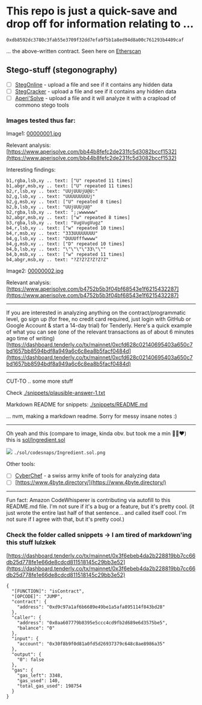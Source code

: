 # This repo is just a quick-save and drop off for information relating to ...

```
0xdb8592dc3780c3fab55e3709f32dd7efa9f5b1a8ed94d8a00c761293b4409caf
```

... the above-written contract. Seen here on [Etherscan](https://etherscan.io/address/0x8b0e42f366ba502d787bb134478adfae966c8798#code)

## Stego-stuff (stegonography)

- [ ] [StegOnline](https://stegonline.georgeom.net/upload) - upload a file and see if it contains any hidden data
- [ ] [StegCracker](https://futureboy.us/stegano/decinput.html) - upload a file and see if it contains any hidden data
- [ ] [Aperi'Solve](https://www.aperisolve.com/) - upload a file and it will analyze it with a crapload of commono stego tools

### Images tested thus far:

Image1: [00000001.jpg](./img/00000001.jpg)

Relevant analysis: [https://www.aperisolve.com/bb44b8fefc2de231fc5d3082bccf1532](https://www.aperisolve.com/bb44b8fefc2de231fc5d3082bccf1532)

Interesting findings:

```
b1,rgba,lsb,xy .. text: ["U" repeated 11 times]
b1,abgr,msb,xy .. text: ["U" repeated 11 times]
b2,r,lsb,xy .. text: "UUjUUUjU@U:"
b2,g,lsb,xy .. text: "UUUUUUUUUj"
b2,g,msb,xy .. text: ["U" repeated 8 times]
b2,b,lsb,xy .. text: "UUjUUUjU@"
b2,rgba,lsb,xy .. text: ";;wwwwww"
b2,abgr,msb,xy .. text: ["w" repeated 8 times]
b3,rgba,lsb,xy .. text: "VugVugVugz"
b4,r,lsb,xy .. text: ["w" repeated 10 times]
b4,r,msb,xy .. text: "333UUUUUUUU"
b4,g,lsb,xy .. text: "DUUUfffwwww"
b4,g,msb,xy .. text: ["D" repeated 10 times]
b4,b,lsb,xy .. text: "\"\"\"\"33\"\""
b4,b,msb,xy .. text: ["w" repeated 11 times]
b4,abgr,msb,xy .. text: "?Z?Z?Z?Z?Z?Z"
```

Image2: [00000002.jpg](./img/00000002.jpg)

Relevant analysis: [https://www.aperisolve.com/b4752b5b3f04bf68543e1f6215432287](https://www.aperisolve.com/b4752b5b3f04bf68543e1f6215432287)

---

If you are interested in analyzing anything on the contract/programmatic level, go sign up (for free, no credit card required, just login with GitHub or Google Account & start a 14-day trial) for Tenderly. Here's a quick example of what you can see (one of the relevant transactions as of about 6 minutes ago time of writing) [https://dashboard.tenderly.co/tx/mainnet/0xcfd628c02140695403a650c7bd1657bb8594bdf8a949a6c6c8ea8b5facf0484d](https://dashboard.tenderly.co/tx/mainnet/0xcfd628c02140695403a650c7bd1657bb8594bdf8a949a6c6c8ea8b5facf0484d)

---
CUT-TO .. some more stuff

Check [./snippets/plausible-answer-1.txt](snippets/plausible-answer-1.txt)

Markdown README for snippets: [./snippets/README.md](snippets/README.md)

... nvm, making a markdown readme. Sorry for messy insane notes :)

---

Oh yeah and this (compare to image, kinda obv. but took me a min 🧙‍♂️♥️) this is [sol/Ingredient.sol](sol/Ingredient.sol)

<img src="https://i.imgur.com/dniSpdT.png"> `./sol/codesnaps/Ingredient.sol.png`


Other tools:

- [ ] [CyberChef](https://gchq.github.io/CyberChef/) - a swiss army knife of tools for analyzing data
- [ ] [https://www.4byte.directory/](https://www.4byte.directory/)

---

Fun fact: Amazon CodeWhisperer is contributing via autofill to this README.md file. I'm not sure if it's a bug or a feature, but it's pretty cool. (it just wrote the entire last half of that sentence... and called itself cool. I'm not sure if I agree with that, but it's pretty cool.)


### Check the folder called snippets -> I am tired of markdown'ing this stuff lulzkek

[https://dashboard.tenderly.co/tx/mainnet/0x3f6ebeb4da2b228819bb7cc66db25d778fe1e66de8cdcd811518145c29bb3e52](https://dashboard.tenderly.co/tx/mainnet/0x3f6ebeb4da2b228819bb7cc66db25d778fe1e66de8cdcd811518145c29bb3e52)

```solidity
{
  "[FUNCTION]": "isContract",
  "[OPCODE]": "JUMP",
  "contract": {
    "address": "0xd9c97a1af6b6689e49be1a5afa895114f843bd28"
  },
  "caller": {
    "address": "0x0aa607779b8395e5ccc4cd9fb2d689e6d3575be5",
    "balance": "0"
  },
  "input": {
    "account": "0x30f8b9f0d81a0fd5d26937379c648c8ae8986a35"
  },
  "output": {
    "0": false
  },
  "gas": {
    "gas_left": 3348,
    "gas_used": 140,
    "total_gas_used": 198754
  }
}
```